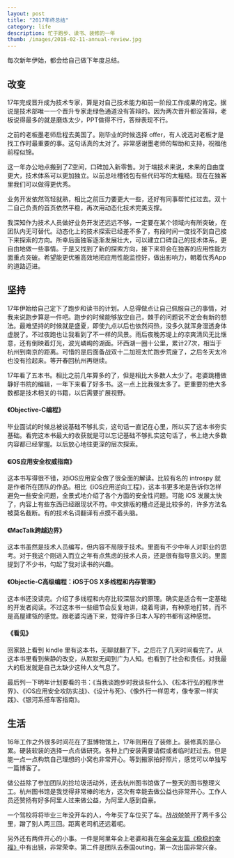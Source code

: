 ```yaml
---
layout: post
title: "2017年终总结"
category: life
description: 忙于跑步、读书、装修的一年
thumb: /images/2018-02-11-annual-review.jpg
---
```


每次新年伊始，都会给自己做下年度总结。

## 改变

17年完成晋升成为技术专家，算是对自己技术能力和前一阶段工作成果的肯定。据说是技术部唯一一个晋升专家走绿色通道没有答辩的。因为两次晋升都没答辩，老板说得最多的就是磨炼太少，PPT做得不行，答辩表现不行。

之前的老板墨老师启程去美国了。刚毕业的时候选择 offer，有人说选对老板才是找工作时最重要的事。这句话真的太对了。非常感谢墨老师的帮助和支持，祝福他前程似锦。

这一年办公地点搬到了Z空间，口碑加入新零售。对于端技术来说，未来的自由度更大，技术体系可以更加独立。以前总吐槽钱包有些代码写的太粗糙。现在在独客里我们可以做得更优秀。

业务开发依然驾轻就熟，相比之前压力要更大一些，还好有同事帮忙扛过去。双十二自己负责的首页依然平稳，再次用动态化技术完美支撑。

我深知作为技术人员做好业务开发还远远不够，一定要在某个领域内有所突破，在团队内无可替代。动态化上的技术探索已经差不多了，有段时间一度找不到自己接下来探索的方向。所幸后面独客逐渐发展壮大，可以建立口碑自己的技术体系，更自由地做一些事情。于是又找到了新的探索方向，接下来将会在独客的应用性能方面重点突破。希望能更优雅高效地把应用性能监控好，做出影响力，朝着优秀App的道路迈进。

## 坚持

17年伊始给自己定下了跑步和读书的计划。人总得做点让自己佩服自己的事情，对我来说跑步算是一件吧。跑步的时候能够放空自己，棘手的问题说不定会有新的想法。最难坚持的时候就是盛夏，即使九点以后也依然闷热，没多久就浑身湿透身体虚脱了。不过夜跑也让我看到了不一样的风景。雨后夜晚苏堤上的凉爽清风无比惬意，还有倒映着灯光，波光嶙峋的湖面。环西湖一圈十公里，累计27次，相当于杭州到南京的距离。可惜的是后面备战双十二加班太忙跑步荒废了，之后冬天太冷也没有捡起来。等开春回杭州再继续。

17年看了五本书。相比之前几年算多的了，但是相比大多数人太少了。老婆跳槽做静好书院的编辑，一年下来看了好多书。这一点上比我强太多了。更重要的绝大多数都是技术相关的书籍，以后需要扩展视野。

#### 《Objective-C编程》

毕业面试的时候总被说基础不够扎实，这句话一直记在心里，所以买了这本书夯实基础。看完这本书最大的收获就是可以忘记基础不够扎实这句话了，书上绝大多数内容都已经掌握。以后放心地往更深的层次探索。

#### 《iOS应用安全权威指南》

这本书写得很不错，对iOS应用安全做了很全面的解读。比较有名的 introspy 就是作者所在团队的作品。相比《iOS应用逆向工程》，这本书更多地是告诉你怎样避免一些安全问题，全景式地介绍了各个方面的安全性问题。可能 iOS 发展太快了，内容上有些东西已经跟现状不符。中文排版的槽点还是比较多的，许多方法名被莫名截断。有的技术名词翻译有点摸不着头脑。

#### 《MacTalk跨越边界》

这本书虽然是技术人员编写，但内容不局限于技术。里面有不少中年人对职业的思考。对于我这个刚进入而立之年有点焦虑的技术人员，还是很有指导意义的。里面提到了不少书，勾起了我对读书的兴趣。

#### 《Objectie-C高级编程：iOS于OS X多线程和内存管理》

这本书还没读完。介绍了多线程和内存比较深层次的原理。确实是适合有一定基础的开发者阅读。不过这本书一些细节会反复地讲，绕着弯讲，有种原地打转，而不是高屋建瓴的感觉。跟老婆沟通下来，觉得许多日本人写的书都有这种感觉。

#### 《看见》

回家路上看到 kindle 里有这本书，无聊就翻了下。之后花了几天时间看完了。从这本书里看到柴静的改变，从默默无闻到广为人知。也看到了社会和责任。对我最大的启发就是自己太缺少这种人文气息了。

最后列一下明年计划要看的书：《当我谈跑步时我谈些什么》、《松本行弘的程序世界》、《iOS应用安全攻防实战》、《设计与死》、《像外行一样思考，像专家一样实践》、《银河系搭车客指南》。

## 生活

16年工作之外很多时间花在了逛博物馆上，17年则用在了装修上。装修真的是心累。硬装软装的选择一点点做研究。各种上门安装需要请假或者临时赶过去。但是能一点一点构筑自己理想的小窝也非常开心。等到搬家拍好照片，感觉可以单独写一篇博客了。

做公益除了参加团队的捡垃圾活动外，还去杭州图书馆做了一整天的图书整理义工。杭州图书馆是我觉得非常棒的地方，这次有幸能去做公益也非常开心。工作人员还赞扬有好多阿里人过来做公益，为阿里人感到自豪。

一个驾校将将毕业三年没开车的人，今年买了车位买了车。战战兢兢开了两千多公里，蹭了别人两三回。距离老司机还远着呢。

另外还有两件开心的小事。一件是阿里年会上老婆和我在[年会亲友篇《稳稳的幸福》](http://v.youku.com/v_show/id_XMzAxNjg0MzU4NA==.html?spm=a2hzp.8253869.0.0)中有出镜，非常荣幸。第二件是团队去泰国outing，第一次出国非常兴奋。
